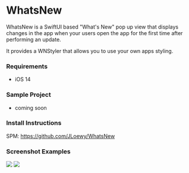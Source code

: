 # WhatsNew


WhatsNew is a SwiftUI based "What's New" pop up view that displays changes in the app when your users open the app for the first time after performing an update.

It provides a WNStyler that allows you to use your own apps styling.

### Requirements
* iOS 14

### Sample Project
* coming soon

### Install Instructions
SPM: https://github.com/JLoewy/WhatsNew

### Screenshot Examples
![](https://s3-us-west-2.amazonaws.com/mymacros.images/spm/whatsnew/WNEx1.png)
![](https://s3-us-west-2.amazonaws.com/mymacros.images/spm/whatsnew/WNEx2.png)
